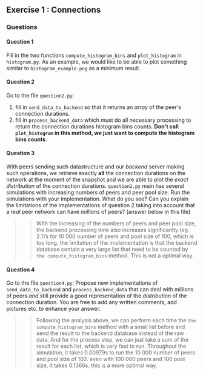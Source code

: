 
## Exercise 1 : Connections


### Questions

#### Question 1

Fill in the two functions `compute_histogram_bins` and `plot_histogram` in `histogram.py`. As an example, we would like to be able to plot something similar to `histogram_example.png` as a minimum result.

#### Question 2

Go to the file `question2.py`:
1. fill in `send_data_to_backend` so that it returns an _array_ of the peer's connection durations.
2. fill in `process_backend_data` which must do all necessary processing to return the connection durations histogram bins counts. **Don't call `plot_histogram` in this method, we just want to compute the histogram bins counts**.

#### Question 3

With peers sending such datastructure and our _backend_ server making such operations, we retrieve exactly **all** the connection durations on the network at the moment of the snapshot and we are able to plot the _exact distribution_ of the connection durations.
`question2.py` main has several simulations with increasing numbers of peers and peer pool size. Run the simulations with your implementation. What do you see? Can you explain the limitations of the implementations of question 2 taking into account that a _real_ peer network can have _millions_ of peers? (answer below in this file)
>> With the increasing of the numbers of peers and peer pool size, the backend processing time also increases significantly (eg. 2.17s for 10 000 number of peers and pool size of 100, which is too long. the limitation of the implementation is that the backend database contain a very large list that need to be counted by `the compute_histogram_bins` method. This is not a optimal way.

#### Question 4

Go to the file `question4.py`: 
Propose new implementations of `send_data_to_backend` and `process_backend_data` that can deal with millions of peers _and_ still provide a good representation of the _distribution_ of the connection duration. You are free to add any written comments, add pictures etc. to enhance your answer.
>> Following the analysis above, we can perform each time the `the compute_histogram_bins` method with a small list before and send the result to the backend database instead of the raw data. And for the process step, we can just take a sum of the result for each list, which is very fast to run. Throughout the simulation, it takes 0.00979s to run the 10 000 number of peers and pool size of 100. even with 100 000 peers and 100 pool size, it takes 0.1366s, this is a more optimal way.


